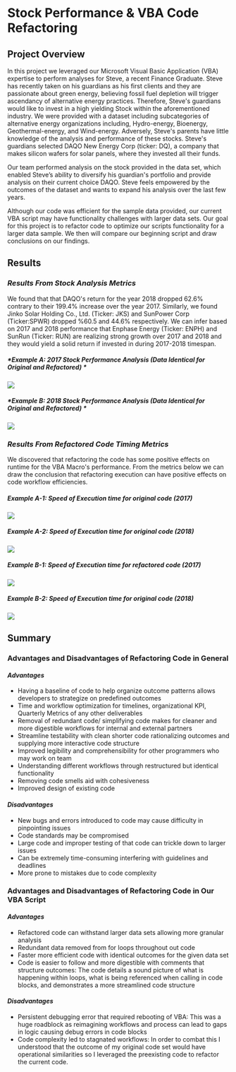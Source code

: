 # Stock Performance & VBA Code Refactoring

## **Project Overview**

In this project we leveraged our Microsoft Visual Basic Application (VBA) expertise to perform analyses for Steve, a recent Finance Graduate. Steve has recently taken on his guardians as his first clients and they are passionate about green energy, believing fossil fuel depletion will trigger ascendancy of alternative energy practices. Therefore, Steve's guardians would like to invest in a high yielding Stock within the aforementioned industry. We were provided with a dataset including subcategories of alternative energy organizations including, Hydro-energy, Bioenergy, Geothermal-energy, and Wind-energy. Adversely, Steve's parents have little knowledge of the analysis and performance of these stocks. Steve's guardians selected DAQO New Energy Corp (ticker: DQ), a company that makes silicon wafers for solar panels, where they invested all their funds.  

Our team performed analysis on the stock provided in the data set, which enabled Steve’s ability to diversify his guardian's portfolio and provide analysis on their current choice DAQO. Steve feels empowered by the outcomes of the dataset and wants to expand his analysis over the last few years. 

Although our code was efficient for the sample data provided, our current VBA script may have functionality challenges with larger data sets. Our goal for this project is to refactor code to optimize our scripts functionality for a larger data sample. We then will compare our beginning script and draw conclusions on our findings.

## **Results**

### *Results From Stock Analysis Metrics*


We found that that DAQO's return for the year 2018 dropped 62.6% contrary to their 199.4% increase over the year 2017. Similarly, we found Jinko Solar Holding Co., Ltd. (Ticker: JKS) and SunPower Corp (Ticker:SPWR) dropped %60.5 and 44.6% respectively. We can infer based on 2017 and 2018 performance that Enphase Energy (Ticker: ENPH) and SunRun (Ticker: RUN) are realizing strong growth over 2017 and 2018 and they would yield a solid return if invested in during 2017-2018 timespan. 

##### *Example A: 2017 Stock Performance Analysis (Data Identical for Original and Refactored) *

![](https://github.com/88lventerprises/excel_challenge/blob/main/Resources/VBA_Challenge_DATA_2017.PNG)

##### *Example B: 2018 Stock Performance Analysis (Data Identical for Original and Refactored) *

![](https://github.com/88lventerprises/excel_challenge/blob/main/Resources/VBA_Challenge_DATA_2018.PNG)

### *Results From Refactored Code Timing Metrics*

We discovered that refactoring the code has some positive effects on runtime for the VBA Macro's performance. From the metrics below we can draw the conclusion that refactoring execution can have positive effects on code workflow efficiencies.

##### Example A-1: Speed of Execution time for original code (2017)

![](https://github.com/88lventerprises/excel_challenge/blob/main/Resources/Original_VBA_Challenge_2017.PNG)

##### Example A-2: Speed of Execution time for original code (2018)

![](https://github.com/88lventerprises/excel_challenge/blob/main/Resources/Original_VBA_Challenge_2018.PNG)

##### Example B-1: Speed of Execution time for refactored code (2017)

![](https://github.com/88lventerprises/excel_challenge/blob/main/Resources/VBA_Challenge_2017.png)

##### Example B-2: Speed of Execution time for original code (2018)

![](https://github.com/88lventerprises/excel_challenge/blob/main/Resources/VBA_Challenge_2018.png)

## **Summary**

### Advantages and Disadvantages of Refactoring Code in General

#### ***Advantages***

- Having a baseline of code to help organize outcome patterns allows developers to strategize on predefined outcomes 
- Time and workflow optimization for timelines, organizational KPI, Quarterly Metrics of any other deliverables
- Removal of redundant code/ simplifying code makes for cleaner and more digestible workflows for internal and external partners
- Streamline testability with clean shorter code rationalizing outcomes and supplying more interactive code structure 
- Improved legibility and comprehensibility for other programmers who may work on team
- Understanding different workflows through restructured but identical functionality
- Removing code smells aid with cohesiveness
- Improved design of existing code
  
#### ***Disadvantages***

- New bugs and errors introduced to code may cause difficulty in pinpointing issues 
- Code standards may be compromised 
- Large code and improper testing of that code can trickle down to larger issues 
- Can be extremely time-consuming interfering with guidelines and deadlines
- More prone to mistakes due to code complexity 


### Advantages and Disadvantages of Refactoring Code in Our VBA Script

#### ***Advantages***

- Refactored code can withstand larger data sets allowing more granular analysis
- Redundant data removed from for loops throughout out code
- Faster more efficient code with identical outcomes for the given data set
- Code is easier to follow and more digestible with comments that structure outcomes: The code details a sound picture of what is happening within loops, what is being referenced when calling in code blocks, and demonstrates a more streamlined code structure
  
#### ***Disadvantages***

- Persistent debugging error that required rebooting of VBA: This was a huge roadblock as reimagining workflows and process can lead to gaps in logic causing debug errors in code blocks
- Code complexity led to stagnated workflows:  In order to combat this I understood that the outcome of my original code set would have operational similarities so I leveraged the preexisting code to refactor the current code.






